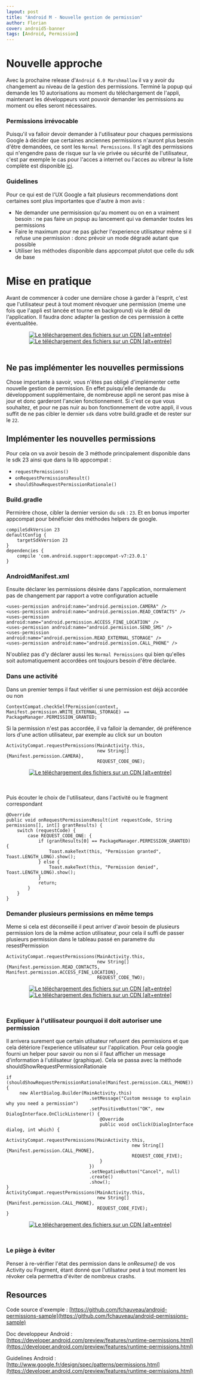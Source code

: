 ```yaml
---
layout: post
title: "Android M - Nouvelle gestion de permission"
author: Florian
cover: android5-banner
tags: [Android, Permission]
---
```


# Nouvelle approche

Avec la prochaine release d'`Android 6.0 Marshmallow` il va y avoir du changement au niveau de la gestion des permissions.
Terminé la popup qui demande les 10 autorisations au moment du téléchargement de l'appli, maintenant les développeurs vont pouvoir demander les permissions au moment ou elles seront nécessaires.

### Permissions irrévocable
Puisqu'il va falloir devoir demander à l'utilisateur pour chaques permissions Google à décider que certaines anciennes permissions n'auront plus besoin d'être demandées,
 ce sont les `Normal Permissions`. Il s'agit des permissions qui n'engendre pass de risque sur la vie privée ou sécurité de l'utilisateur, c'est par exemple le cas pour l'acces a internet ou l'acces au vibreur
 la liste complète est disponible [ici](https://developer.android.com/preview/features/runtime-permissions.html#normal).
 

### Guidelines
Pour ce qui est de l'UX Google a fait plusieurs recommendations dont certaines sont plus importantes que d'autre à mon avis :

 * Ne demander une permisission qu'au moment ou on en a vraiment besoin  : ne pas faire un popup au lancement qui va demander toutes les permissions
 * Faire le maximum pour ne pas gâcher l'experience utilisateur même si il refuse une permission : donc prévoir un mode dégradé autant que possible 
 * Utiliser les méthodes disponible dans appcompat plutot que celle du sdk de base
 
 
# Mise en pratique
Avant de commencer à coder une derniàre chose à garder à l'esprit, c'est que l'utilisateur peut à tout moment révoquer une permission (meme une fois que l'appli est lancée et tourne en background)
via le détail de l'application. Il faudra donc adapter la gestion de ces permission à cette éventualitée.

<div style="text-align:center;margin-bottom:50px">
    <a href="/images/postAndroidPermission/p6.png" data-lightbox="group-1" title="Le téléchargement des fichiers sur un CDN [alt+entrée]" class="inlineBoxes">
        <img class="medium" src="/images/postAndroidPermission/p6.png" alt="Le téléchargement des fichiers sur un CDN [alt+entrée]"/>
    </a>
    <a href="/images/postAndroidPermission/p5.png" data-lightbox="group-1" title="Le téléchargement des fichiers sur un CDN [alt+entrée]" class="inlineBoxes">
            <img class="medium" src="/images/postAndroidPermission/p5.png" alt="Le téléchargement des fichiers sur un CDN [alt+entrée]"/>
    </a>
</div>

## Ne pas implémenter les nouvelles permissions
Chose importante à savoir, vous n'êtes pas obligé d'implémenter cette nouvelle gestion de permission.
En effet puisqu'elle demande du développoment supplémentaire, de nombreuse appli ne seront pas mise à jour et donc garderont l'ancien fonctionnement. 
Si c'est ce que vous souhaitez, et pour ne pas nuir au bon fonctionnement de votre appli,  il vous suffit de ne pas cibler le dernier `sdk` dans votre build.gradle et de rester sur le `22`.

## Implémenter les nouvelles permissions
Pour cela on va avoir besoin de 3 méthode principalement disponible dans le sdk 23 ainsi que dans la lib appcompat :

* `requestPermissions()`
* `onRequestPermissionsResult()`
* `shouldShowRequestPermissionRationale()`


### Build.gradle 
Permirère chose, cibler la dernier version du `sdk` : `23`.
Et en bonus importer appcompat pour bénéficier des méthodes helpers de google.
  
    compileSdkVersion 23
    defaultConfig {
        targetSdkVersion 23
    }
    dependencies {
        compile 'com.android.support:appcompat-v7:23.0.1'
    }

### AndroidManifest.xml
Ensuite déclarer les permissions désirée dans l'application, normalement pas de changement par rapport a votre configuration actuelle
  
    <uses-permission android:name="android.permission.CAMERA" />
    <uses-permission android:name="android.permission.READ_CONTACTS" />
    <uses-permission android:name="android.permission.ACCESS_FINE_LOCATION" />
    <uses-permission android:name="android.permission.SEND_SMS" />
    <uses-permission android:name="android.permission.READ_EXTERNAL_STORAGE" />
    <uses-permission android:name="android.permission.CALL_PHONE" />

N'oubliez pas d'y déclarer aussi les `Normal Permissions` qui bien qu'elles soit automatiquement accordées ont toujours besoin d'être déclarée.

### Dans une activité
Dans un premier temps il faut vérifier si une permission est déjà accordée ou non
  
    ContextCompat.checkSelfPermission(context, Manifest.permission.WRITE_EXTERNAL_STORAGE) == PackageManager.PERMISSION_GRANTED;

Si la permission n'est pas accordée, il va falloir la demander, dé préférence lors d'une action utilisateur, par exemple au click sur un bouton

    ActivityCompat.requestPermissions(MainActivity.this,
                                      new String[]{Manifest.permission.CAMERA},
                                      REQUEST_CODE_ONE);
                                      
                                      
<div style="text-align:center;margin-bottom:50px">
    <a href="/images/postAndroidPermission/p1.png" data-lightbox="group-1" title="Le téléchargement des fichiers sur un CDN [alt+entrée]" class="inlineBoxes">
        <img class="medium" src="/images/postAndroidPermission/p1.png" alt="Le téléchargement des fichiers sur un CDN [alt+entrée]"/>
    </a>
</div>
Puis écouter le choix de l'utilisateur, dans l'activité ou le fragment correspondant

    @Override
    public void onRequestPermissionsResult(int requestCode, String permissions[], int[] grantResults) {
        switch (requestCode) {
            case REQUEST_CODE_ONE: {
                if (grantResults[0] == PackageManager.PERMISSION_GRANTED) {
                    Toast.makeText(this, "Permission granted", Toast.LENGTH_LONG).show();
                } else {
                    Toast.makeText(this, "Permission denied", Toast.LENGTH_LONG).show();
                }
                return;
            }
        }
    }

### Demander plusieurs permissions en même temps
Meme si cela est déconseillé il peut arriver d'avoir besoin de plusieurs permission lors de la même action utilisateur,
pour cela il suffi de passer plusieurs permission dans le tableau passé en parametre du resestPermission

    ActivityCompat.requestPermissions(MainActivity.this,
                                      new String[]{Manifest.permission.READ_CONTACTS, Manifest.permission.ACCESS_FINE_LOCATION},
                                      REQUEST_CODE_TWO);

<div style="text-align:center;margin-bottom:50px">
    <a href="/images/postAndroidPermission/p2.png" data-lightbox="group-1" title="Le téléchargement des fichiers sur un CDN [alt+entrée]" class="inlineBoxes">
        <img class="medium" src="/images/postAndroidPermission/p2.png" alt="Le téléchargement des fichiers sur un CDN [alt+entrée]"/>
    </a>
<a href="/images/postAndroidPermission/p3.png" data-lightbox="group-1" title="Le téléchargement des fichiers sur un CDN [alt+entrée]" class="inlineBoxes">
        <img class="medium" src="/images/postAndroidPermission/p3.png" alt="Le téléchargement des fichiers sur un CDN [alt+entrée]"/>
    </a>
</div>

### Expliquer à l'utilisateur pourquoi il doit autoriser une permission
Il arrivera surement que certain utilsateur refusent des permissions et que cela détériore l'experience utilisateur sur l'application. Pour cela google fourni un helper pour savoir ou non si il faut afficher un message d'information à l'utiilsateur (graphique).
Cela se passa avec la méthode shouldShowRequestPermissionRationale

    if (shouldShowRequestPermissionRationale(Manifest.permission.CALL_PHONE)) {
         new AlertDialog.Builder(MainActivity.this)
                                   .setMessage("Custom message to explain why you need a permission")
                                   .setPositiveButton("OK", new DialogInterface.OnClickListener() {
                                       @Override
                                       public void onClick(DialogInterface dialog, int which) {
                                           ActivityCompat.requestPermissions(MainActivity.this,
                                                   new String[]{Manifest.permission.CALL_PHONE},
                                                   REQUEST_CODE_FIVE);
                                       }
                                   })
                                   .setNegativeButton("Cancel", null)
                                   .create()
                                   .show();
    }
    ActivityCompat.requestPermissions(MainActivity.this,
                                      new String[]{Manifest.permission.CALL_PHONE},
                                      REQUEST_CODE_FIVE);
    }
    
                                      
<div style="text-align:center;margin-bottom:50px">
    <a href="/images/postAndroidPermission/p4.png" data-lightbox="group-1" title="Le téléchargement des fichiers sur un CDN [alt+entrée]" class="inlineBoxes">
        <img class="medium" src="/images/postAndroidPermission/p4.png" alt="Le téléchargement des fichiers sur un CDN [alt+entrée]"/>
    </a>
</div>

### Le piège à éviter
Penser à re-vérifier l'état des permission dans le _onResume()_ de vos Activity ou Fragment, étant donné que l'utilsateur peut à tout moment les révoker cela permettra d'éviter de nombreux crashs.




## Resources
Code source d'exemple : [https://github.com/fchauveau/android-permissions-sample](https://github.com/fchauveau/android-permissions-sample)

Doc developpeur Android : [https://developer.android.com/preview/features/runtime-permissions.html](https://developer.android.com/preview/features/runtime-permissions.html)

Guidelines Android : [http://www.google.fr/design/spec/patterns/permissions.html](https://developer.android.com/preview/features/runtime-permissions.html)


